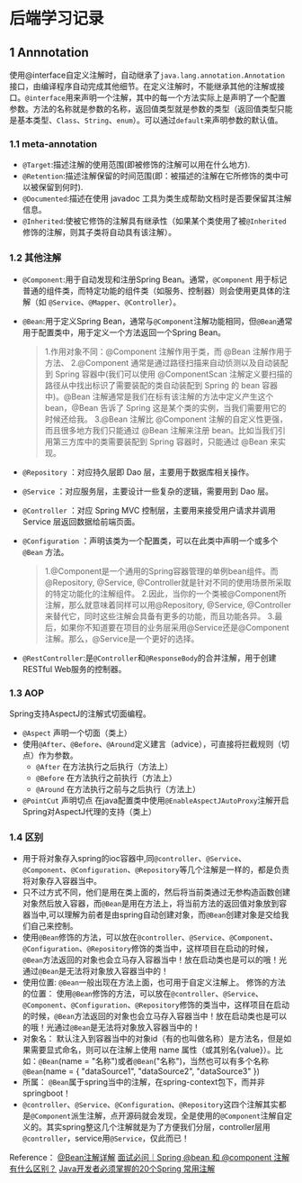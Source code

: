 # 后端学习记录

## 1 Annnotation

使用@interface自定义注解时，自动继承了`java.lang.annotation.Annotation`接口，由编译程序自动完成其他细节。在定义注解时，不能继承其他的注解或接口。`@interface`用来声明一个注解，其中的每一个方法实际上是声明了一个配置参数。方法的名称就是参数的名称，返回值类型就是参数的类型（返回值类型只能是基本类型、`Class`、`String`、`enum`）。可以通过`default`来声明参数的默认值。

### 1.1 meta-annotation

- `@Target`:描述注解的使用范围(即被修饰的注解可以用在什么地方).
- `@Retention`:描述注解保留的时间范围(即：被描述的注解在它所修饰的类中可以被保留到何时).
- `@Documented`:描述在使用 javadoc 工具为类生成帮助文档时是否要保留其注解信息。
- `@Inherited`:使被它修饰的注解具有继承性（如果某个类使用了被`@Inherited`修饰的注解，则其子类将自动具有该注解）。

### 1.2 其他注解

- `@Component`:用于自动发现和注册Spring Bean。通常，`@Component` 用于标记普通的组件类，而特定功能的组件类（如服务、控制器）则会使用更具体的注解（如 `@Service`、`@Mapper`、`@Controller`）。
- `@Bean`:用于定义Spring Bean，通常与`@Component`注解功能相同，但`@Bean`通常用于配置类中，用于定义一个方法返回一个Spring Bean。

    >1.作用对象不同：@Component 注解作用于类，而 @Bean 注解作用于方法、
    >2.@Component 通常是通过路径扫描来自动侦测以及自动装配到 Spring 容器中(我们可以使用 @ComponentScan 注解定义要扫描的路径从中找出标识了需要装配的类自动装配到 Spring 的 bean 容器中)。@Bean 注解通常是我们在标有该注解的方法中定义产生这个 bean，@Bean 告诉了 Spring 这是某个类的实例，当我们需要用它的时候还给我。
    >3.@Bean 注解比 @Component 注解的自定义性更强，而且很多地方我们只能通过 @Bean 注解来注册 bean。比如当我们引用第三方库中的类需要装配到 Spring 容器时，只能通过 @Bean 来实现。

- `@Repository` ：对应持久层即 Dao 层，主要用于数据库相关操作。
- `@Service` ：对应服务层，主要设计一些复杂的逻辑，需要用到 Dao 层。
- `@Controller` ：对应 Spring MVC 控制层，主要用来接受用户请求并调用 Service 层返回数据给前端页面。
- `@Configuration` ：声明该类为一个配置类，可以在此类中声明一个或多个 `@Bean` 方法。

    >1.@Component是一个通用的Spring容器管理的单例bean组件。而@Repository, @Service, @Controller就是针对不同的使用场景所采取的特定功能化的注解组件。
    >2.因此，当你的一个类被@Component所注解，那么就意味着同样可以用@Repository, @Service, @Controller 来替代它，同时这些注解会具备有更多的功能，而且功能各异。
    >3.最后，如果你不知道要在项目的业务层采用@Service还是@Component注解。那么，@Service是一个更好的选择。

- `@RestController`:是`@Controller`和`@ResponseBody`的合并注解，用于创建RESTful Web服务的控制器。

### 1.3 AOP

Spring支持AspectJ的注解式切面编程。

- `@Aspect` 声明一个切面（类上）
- 使用`@After`、`@Before`、`@Around`定义建言（advice），可直接将拦截规则（切点）作为参数。
  - `@After` 在方法执行之后执行（方法上）
  - `@Before` 在方法执行之前执行（方法上）
  - `@Around` 在方法执行之前与之后执行（方法上）
- `@PointCut` 声明切点
在java配置类中使用`@EnableAspectJAutoProxy`注解开启Spring对AspectJ代理的支持（类上）

### 1.4 区别

- 用于将对象存入spring的ioc容器中,同`@controller`、`@Service`、`@Component`、`@Configuration`、`@Repository`等几个注解是一样的，都是负责将对象存入容器当中。
- 只不过方式不同，他们是用在类上面的，然后将当前类通过无参构造函数创建对象然后放入容器，而`@Bean`是用在方法上，将当前方法的返回值对象放到容器当中,可以理解为前者是由spring自动创建对象，而`@Bean`创建对象是交给我们自己来控制。
- 使用`@Bean`修饰的方法，可以放在`@controller`、`@Service`、`@Component`、`@Configuration`、`@Repository`修饰的类当中，这样项目在启动的时候，`@Bean`方法返回的对象也会立马存入容器当中！放在启动类也是可以的哦！光通过`@Bean`是无法将对象放入容器当中的！
- 使用位置: `@Bean`一般出现在方法上面，也可用于自定义注解上。
修饰的方法的位置： 使用`@Bean`修饰的方法，可以放在`@controller`、`@Service`、`@Component`、`@Configuration`、`@Repository`修饰的类当中，这样项目在启动的时候，`@Bean`方法返回的对象也会立马存入容器当中！放在启动类也是可以的哦！光通过`@Bean`是无法将对象放入容器当中的！
- 对象名： 默认注入到容器当中的对象id（有的也叫做名称）是方法名，但是如果需要显式命名，则可以在注解上使用 name 属性（或其别名{value}）。比如：`@Bean`(name = "名称")或者`@Bean`("名称")，当然也可以有多个名称`@Bean`(name = { "dataSource1", "dataSource2", "dataSource3" })
- 所属： `@Bean`属于spring当中的注解，在spring-context包下，而并非springboot！
- `@controller`、`@Service`、`@Configuration`、`@Repository`这四个注解其实都是`@Component`派生注解，点开源码就会发现，全是使用的`@Component`注解自定义的。其实spring整这几个注解就是为了方便我们分层，controller层用`@controller`，service用`@Service`，仅此而已！

Reference：
[@Bean注解详解](https://blog.csdn.net/weixin_43888891/article/details/127416437)
[面试必问｜Spring @bean 和 @component 注解有什么区别？](https://developer.aliyun.com/article/839564)
[Java开发者必须掌握的20个Spring 常用注解](https://cloud.tencent.com/developer/article/1954074)
